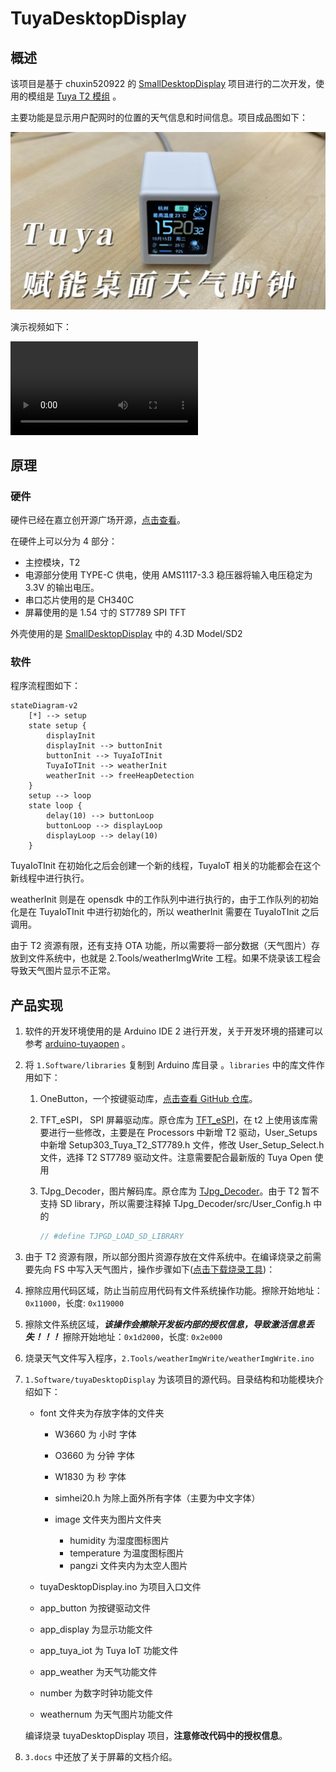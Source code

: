 # TuyaDesktopDisplay

## 概述

该项目是基于 chuxin520922 的 [SmallDesktopDisplay](https://github.com/chuxin520922/SmallDesktopDisplay/tree/main) 项目进行的二次开发，使用的模组是 [Tuya T2 模组](https://developer.tuya.com/cn/docs/iot/T2-U-module-datasheet?id=Kce1tncb80ldq) 。

主要功能是显示用户配网时的位置的天气信息和时间信息。项目成品图如下：

![Tuya Desktop Weather clock - Cover](./3.docs/image/涂鸦桌面天气时钟-封面.jpg)

演示视频如下：

<video src="https://images.tuyacn.com/rms-static/06f755a0-95d5-11ef-9ccb-47cdb7db279b-1730192764922.mp4?tyName=%E6%B6%82%E9%B8%A6%E6%A1%8C%E9%9D%A2%E5%A4%A9%E6%B0%94%E6%97%B6%E9%92%9F4.mp4"></video>

## 原理

### 硬件

硬件已经在嘉立创开源广场开源，[点击查看](https://oshwhub.com/yangyangyan/tuyadesktopdisplay)。

在硬件上可以分为 4 部分：

+ 主控模块，T2
+ 电源部分使用 TYPE-C 供电，使用 AMS1117-3.3 稳压器将输入电压稳定为 3.3V 的输出电压。
+ 串口芯片使用的是 CH340C
+ 屏幕使用的是 1.54 寸的 ST7789 SPI TFT

外壳使用的是 [SmallDesktopDisplay](https://github.com/chuxin520922/SmallDesktopDisplay) 中的 4.3D Model/SD2

### 软件

程序流程图如下：

```mermaid
stateDiagram-v2
	[*] --> setup
	state setup {
		displayInit
		displayInit --> buttonInit
		buttonInit --> TuyaIoTInit
		TuyaIoTInit --> weatherInit
		weatherInit --> freeHeapDetection
	}
	setup --> loop
	state loop {
		delay(10) --> buttonLoop
		buttonLoop --> displayLoop
		displayLoop --> delay(10)
	} 
```

TuyaIoTInit 在初始化之后会创建一个新的线程，TuyaIoT 相关的功能都会在这个新线程中进行执行。

weatherInit 则是在 opensdk 中的工作队列中进行执行的，由于工作队列的初始化是在 TuyaIoTInit 中进行初始化的，所以 weatherInit 需要在 TuyaIoTInit 之后调用。

由于 T2 资源有限，还有支持 OTA 功能，所以需要将一部分数据（天气图片）存放到文件系统中，也就是 2.Tools/weatherImgWrite 工程。如果不烧录该工程会导致天气图片显示不正常。

## 产品实现

1. 软件的开发环境使用的是 Arduino IDE 2 进行开发，关于开发环境的搭建可以参考 [arduino-tuyaopen](https://github.com/tuya/arduino-tuyaopen) 。

2. 将 `1.Software/libraries` 复制到 Arduino 库目录 。`libraries` 中的库文件作用如下：

   1. OneButton，一个按键驱动库，[点击查看 GitHub 仓库](https://github.com/mathertel/OneButton)。

   2. TFT_eSPI， SPI 屏幕驱动库。原仓库为 [TFT_eSPI](https://github.com/Bodmer/TFT_eSPI)，在 t2 上使用该库需要进行一些修改，主要是在 Processors 中新增 T2 驱动，User_Setups 中新增 Setup303_Tuya_T2_ST7789.h 文件，修改 User_Setup_Select.h 文件，选择 T2 ST7789 驱动文件。注意需要配合最新版的 Tuya Open 使用

   3. TJpg_Decoder，图片解码库。原仓库为 [TJpg_Decoder](https://github.com/Bodmer/TJpg_Decoder)。由于 T2 暂不支持 SD library，所以需要注释掉 TJpg_Decoder/src/User_Config.h 中的 

      ```c
      // #define TJPGD_LOAD_SD_LIBRARY
      ```

3.  由于 T2 资源有限，所以部分图片资源存放在文件系统中。在编译烧录之前需要先向 FS 中写入天气图片，操作步骤如下([点击下载烧录工具](https://images.tuyacn.com/rms-static/53e80a50-0a88-11ee-bee7-5de1c3a84f6c-1686729113461.zip?tyName=bk_writer_gui_V1.7.5.zip))：

   1. 擦除应用代码区域，防止当前应用代码有文件系统操作功能。擦除开始地址：`0x11000`，长度: `0x119000`
   2. 擦除文件系统区域，***该操作会擦除开发板内部的授权信息，导致激活信息丢失！！！*** 擦除开始地址：`0x1d2000`，长度: `0x2e000`
   3. 烧录天气文件写入程序，`2.Tools/weatherImgWrite/weatherImgWrite.ino`

4. `1.Software/tuyaDesktopDisplay` 为该项目的源代码。目录结构和功能模块介绍如下：

   + font 文件夹为存放字体的文件夹

     + W3660 为 小时 字体
     + O3660 为 分钟 字体
     + W1830 为 秒 字体
     + simhei20.h 为除上面外所有字体（主要为中文字体）

     + image 文件夹为图片文件夹
       + humidity 为湿度图标图片
       + temperature 为温度图标图片
       + pangzi 文件夹内为太空人图片

   + tuyaDesktopDisplay.ino 为项目入口文件

   + app_button 为按键驱动文件

   + app_display 为显示功能文件

   + app_tuya_iot 为 Tuya IoT 功能文件

   + app_weather 为天气功能文件

   + number 为数字时钟功能文件

   + weathernum 为天气图片功能文件

   编译烧录 tuyaDesktopDisplay 项目，**注意修改代码中的授权信息**。

5. `3.docs` 中还放了关于屏幕的文档介绍。